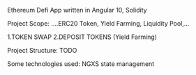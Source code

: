 Ethereum Defi App written in Angular 10, Solidity

Project Scope: ....ERC20 Token, Yield Farming, Liquidity Pool,...

1.TOKEN SWAP
2.DEPOSIT TOKENS (Yield Farming)

Project Structure: TODO

Some technologies used: NGXS state management
